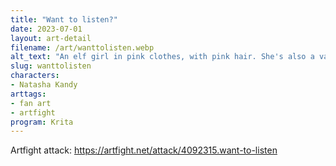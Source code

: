 ```yaml
---
title: "Want to listen?"
date: 2023-07-01
layout: art-detail
filename: /art/wanttolisten.webp
alt_text: "An elf girl in pink clothes, with pink hair. She's also a vampire, so she's bearing her teeth. She is holding her phone in one hand, and motioning for you to receive the other end of her in-ear headphones."
slug: wanttolisten
characters:
- Natasha Kandy
arttags:
- fan art
- artfight
program: Krita
---
```

Artfight attack: https://artfight.net/attack/4092315.want-to-listen
